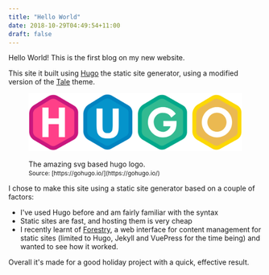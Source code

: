 ```yaml
---
title: "Hello World"
date: 2018-10-29T04:49:54+11:00
draft: false
---
```


Hello World! This is the first blog on my new website.

This site it built using [Hugo](https://gohugo.io/) the static site generator, using a modified version of the [Tale](https://github.com/EmielH/tale-hugo) theme.

<!--more--> 

<figure>
  <img src="hugo.svg"  />
  <figcaption>
      <p>
        The amazing svg based hugo logo.<br>
        <small>Source: [https://gohugo.io/](https://gohugo.io/)</small>
      </p>
  </figcaption>
</figure>

I chose to make this site using a static site generator based on a couple of factors:

- I've used Hugo before and am fairly familiar with the syntax
- Static sites are fast, and hosting them is very cheap
- I recently learnt of [Forestry](https://forestry.io/), a web interface for content management for static sites (limited to Hugo, Jekyll and VuePress for the time being) and wanted to see how it worked.

Overall it's made for a good holiday project with a quick, effective result.